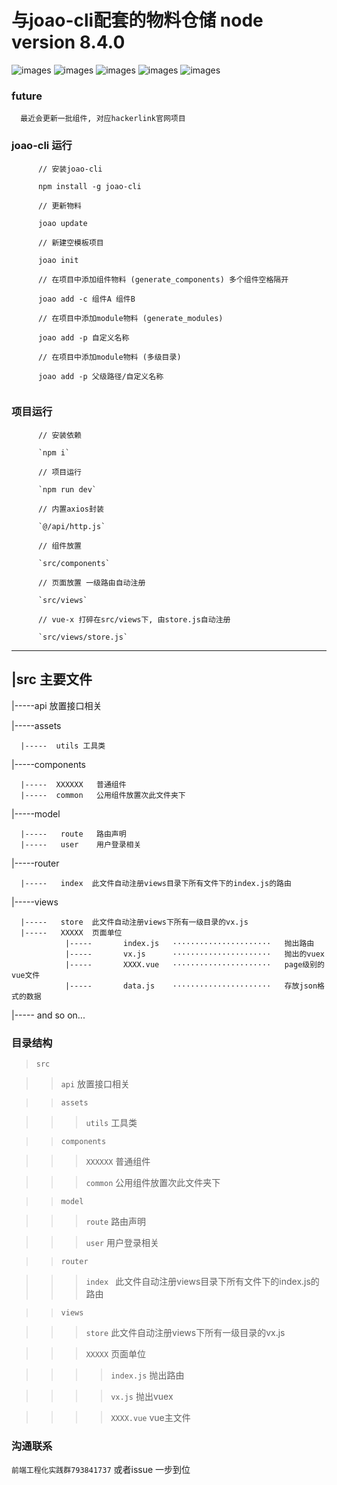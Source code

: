 与joao-cli配套的物料仓储   node version  8.4.0
===================
![images](https://img.shields.io/badge/elementUI-2.0+-blue.svg)
![images](https://img.shields.io/badge/vue~cli-3.0+-blue.svg)
![images](https://img.shields.io/badge/joao~cli-0.0.2-skyblue.svg)
![images](https://img.shields.io/badge/webpack-4.0+-blue.svg)
![images](https://img.shields.io/badge/build-passing-green.svg)

### future
      最近会更新一批组件, 对应hackerlink官网项目

### joao-cli 运行
```
      // 安装joao-cli
      
      npm install -g joao-cli
      
      // 更新物料
      
      joao update
      
      // 新建空模板项目
      
      joao init
      
      // 在项目中添加组件物料 (generate_components) 多个组件空格隔开
      
      joao add -c 组件A 组件B
      
      // 在项目中添加module物料 (generate_modules)
      
      joao add -p 自定义名称
      
      // 在项目中添加module物料 (多级目录)
      
      joao add -p 父级路径/自定义名称
      
```

### 项目运行

```
      // 安装依赖
      
      `npm i`
      
      // 项目运行
      
      `npm run dev`
      
      // 内置axios封装
      
      `@/api/http.js`
      
      // 组件放置
      
      `src/components`
      
      // 页面放置 一级路由自动注册
      
      `src/views`
      
      // vue-x 打碎在src/views下, 由store.js自动注册
      
      `src/views/store.js`
 ```


------
|src    主要文件    
-----

|-----api   放置接口相关


|-----assets

      |-----  utils 工具类

|-----components

      |-----  XXXXXX   普通组件
      |-----  common   公用组件放置次此文件夹下

|-----model

      |-----   route   路由声明
      |-----   user    用户登录相关
 
|-----router

      |-----   index  此文件自动注册views目录下所有文件下的index.js的路由

|-----views 

      |-----   store  此文件自动注册views下所有一级目录的vx.js
      |-----   XXXXX  页面单位
                |-----       index.js   ······················   抛出路由
                |-----       vx.js      ······················   抛出的vuex
                |-----       XXXX.vue   ······················   page级别的vue文件
                |-----       data.js    ······················   存放json格式的数据

|----- and so on...

### 目录结构


>`src`

>>`api` 放置接口相关

>>`assets`

>>>`utils`  工具类

>>`components`

>>>`XXXXXX`   普通组件

>>>`common`   公用组件放置次此文件夹下

>>`model` 

>>>`route`    路由声明

>>>`user`    用户登录相关

>>`router`

>>>`index `  此文件自动注册views目录下所有文件下的index.js的路由

>>`views` 

>>>`store`  此文件自动注册views下所有一级目录的vx.js

>>>`XXXXX`   页面单位

>>>> `index.js` 抛出路由

>>>>`vx.js` 抛出vuex

>>>>`XXXX.vue` vue主文件

### 沟通联系
`前端工程化实践群793841737`
或者issue 一步到位



